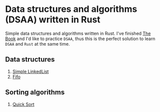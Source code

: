 # Data structures and algorithms (DSAA) written in Rust

Simple data structures and algorithms written in Rust. I've finished [The Book](https://doc.rust-lang.org/book/title-page.html) and I'd like to practice `DSAA`, thus this is the perfect solution to learn `DSAA` and `Rust` at the same time.

## Data structures
1. [Simple LinkedList](https://github.com/latzskim/rust-algo/blob/main/src/lists/simple_linked_list.rs)
2. [Fifo](https://github.com/latzskim/rust-algo/blob/main/src/lists/fifo.rs)

## Sorting algorithms
1. [Quick Sort](https://github.com/latzskim/rust-algo/blob/main/src/sorting/quicksort.rs)